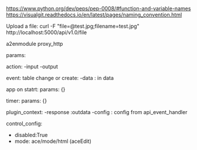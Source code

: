 https://www.python.org/dev/peps/pep-0008/#function-and-variable-names
https://visualgit.readthedocs.io/en/latest/pages/naming_convention.html

Upload a file:
curl -F "file=@test.jpg;filename=test.jpg" http://localhost:5000/api/v1.0/file


a2enmodule proxy_http

params:

action:
-input
-output

event:
table change or create:
-data : in data

app on statrt: 
params: {}

timer:
params: {}

plugin_context:
-response :outdata
-config : config from api_event_handler

control_config:
- disabled:True
- mode: ace/mode/html (aceEdit)

